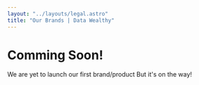 ```yaml
---
layout: "../layouts/legal.astro"
title: "Our Brands | Data Wealthy"
---
```


# Comming Soon!

We are yet to launch our first brand/product But it's on the way!
